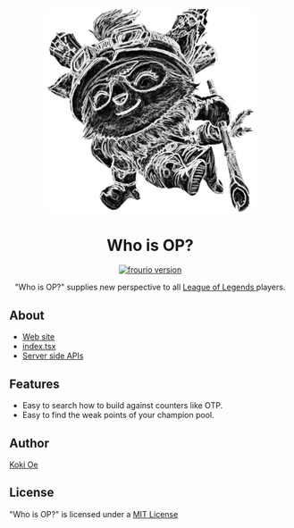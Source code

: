 <div align="center">
    <img src="./public/teemo.png" width="380" alt="who-is-op" />
    <h1>
        Who is OP?
    </h1>
    <p>
        <a href="https://www.npmjs.com/package/frourio">
            <img src="https://img.shields.io/badge/frourio-0.25.1-orange" alt="frourio version" />
        </a>
    </p>
    <p>
        "Who is OP?" supplies new perspective to all
        <a href="https://www.leagueoflegends.com/">
            League of Legends
        </a>
        players.
    </p>
</div>

## About
- [Web site](https://who-is-op.vercel.app)
- [index.tsx](https://github.com/koki-oe/who-is-op/blob/main/pages/index.tsx)
- [Server side APIs](https://github.com/koki-oe/who-is-op/blob/main/server/service/riotapi.ts)

## Features
- Easy to search how to build against counters like OTP.
- Easy to find the weak points of your champion pool.

## Author
[Koki Oe](https://www.facebook.com/profile.php?id=100020356560557)

## License
"Who is OP?" is licensed under a [MIT License](./LICENSE)
